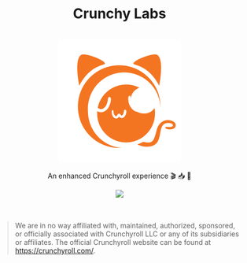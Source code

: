 <h1 align="center">Crunchy Labs</h1>

<p align="center">
  <br>
    <img src="https://github.com/crunchy-labs/.github/blob/main/assets/crunchy-labs.png" width=250px>
  <br>
</p>

<p align="center">An enhanced Crunchyroll experience 🎬 📥 🍣</p>

<p align="center">
  <a href="https://discord.gg/PXGPGpQxgk">
    <img src="https://img.shields.io/discord/994882878125121596?label=&logo=discord&logoColor=ffffff&color=7289DA&labelColor=7289DA&style=for-the-badge">
  </a>
</p>

<br>

> We are in no way affiliated with, maintained, authorized, sponsored, or officially associated with Crunchyroll LLC or any of its subsidiaries or affiliates. The official Crunchyroll website can be found at https://crunchyroll.com/.
